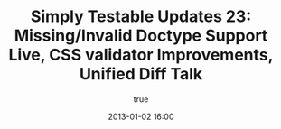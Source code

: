 ---
layout: default
title: "Simply Testable Updates 23: Missing/Invalid Doctype Support Live, CSS validator Improvements, Unified Diff Talk"
short_title: "Simply Testable Updates 23: Missing/Invalid Doctype Support Live"
date: 2013-01-02 16:00
author:
    name: Jon Cram
    url: https://github.com/webignition
newsletter:
    issue_number: 23rd
    url: https://us5.campaign-archive1.com/?u=ac75e33d993d2b502e333ddd0&amp;id=b6108b53de
    closing_sentence: Expect the next in a week from now, January 9 2013.
    highlights:
        - Missing/invalid doctype support is live
        - CSS validation improvements under development
        - Unified Diff talk planned
---